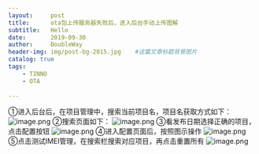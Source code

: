 ```yaml
---
layout:     post                    
title:      ota包上传服务器失败后，进入后台手动上传图解                
subtitle:   Hello 
date:       2019-09-30            
author:     DoubleWay                      
header-img: img/post-bg-2015.jpg    #这篇文章标题背景图片
catalog: true                       
tags:                               
    - TINNO
    - OTA
    
---
```


①进入后台后，在项目管理中，搜索当前项目名，项目名获取方式如下：
![image.png](https://upload-images.jianshu.io/upload_images/16808961-4c86e6eec4ef584d.png?imageMogr2/auto-orient/strip%7CimageView2/2/w/1240)
②搜索页面如下：
![image.png](https://upload-images.jianshu.io/upload_images/16808961-aeda7dc308b317d6.png?imageMogr2/auto-orient/strip%7CimageView2/2/w/1240)
③看发布日期选择正确的项目，点击配置按钮
![image.png](https://upload-images.jianshu.io/upload_images/16808961-fae9afaa0f0b7f39.png?imageMogr2/auto-orient/strip%7CimageView2/2/w/1240)
④进入配置页面后，按照图示操作
![image.png](https://upload-images.jianshu.io/upload_images/16808961-cc117047d2b8d0ba.png?imageMogr2/auto-orient/strip%7CimageView2/2/w/1240)
⑤点击测试IMEI管理，在搜索栏搜索对应项目，再点击重置所有
![image.png](https://upload-images.jianshu.io/upload_images/16808961-5d463c621f95a573.png?imageMogr2/auto-orient/strip%7CimageView2/2/w/1240)

